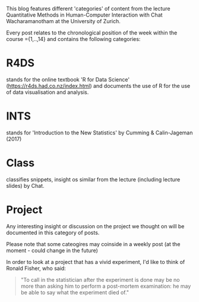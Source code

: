 This blog features different 'categories' of content from the lecture Quantitative Methods in Human-Computer Interaction with Chat Wacharamanotham at the University of Zurich.

Every post relates to the chronological position of the week within the course ={1,..,14} and contains the following categories:

# R4DS
stands for the online textbook 'R for Data Science' (https://r4ds.had.co.nz/index.html) and documents the use of R for the use of data visualisation and analysis.
# INTS
stands for 'Introduction to the New Statistics' by Cumming & Calin-Jageman (2017)
# Class 
classifies snippets, insight os similar from the lecture (including lecture slides) by Chat.
# Project
Any interesting insight or discussion on the project we thought on will be documented in this category of posts.

Please note that some cateogires may coinside in a weekly post (at the moment - could change in the future)

In order to look at a project that has a vivid experiment, I'd like to think of Ronald Fisher, who said:
> "To call in the statistician after the experiment is done may be no more than asking him to perform a post-mortem examination: he may be able to say what the experiment died of."






